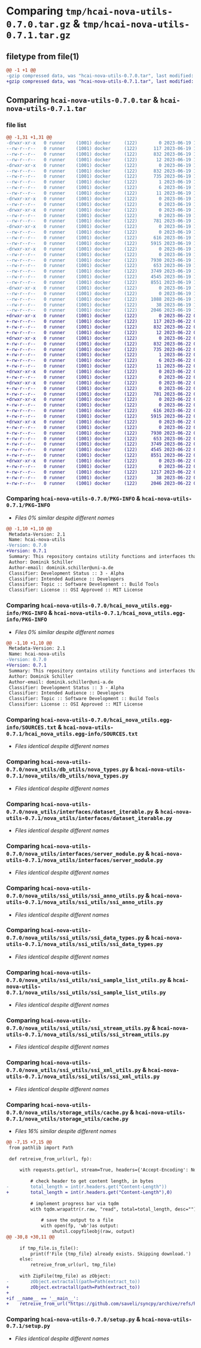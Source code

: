 # Comparing `tmp/hcai-nova-utils-0.7.0.tar.gz` & `tmp/hcai-nova-utils-0.7.1.tar.gz`

## filetype from file(1)

```diff
@@ -1 +1 @@
-gzip compressed data, was "hcai-nova-utils-0.7.0.tar", last modified: Mon Jun 19 13:00:33 2023, max compression
+gzip compressed data, was "hcai-nova-utils-0.7.1.tar", last modified: Thu Jun 22 07:31:50 2023, max compression
```

## Comparing `hcai-nova-utils-0.7.0.tar` & `hcai-nova-utils-0.7.1.tar`

### file list

```diff
@@ -1,31 +1,31 @@
-drwxr-xr-x   0 runner    (1001) docker     (122)        0 2023-06-19 13:00:33.933400 hcai-nova-utils-0.7.0/
--rw-r--r--   0 runner    (1001) docker     (122)      117 2023-06-19 13:00:21.000000 hcai-nova-utils-0.7.0/MANIFEST.in
--rw-r--r--   0 runner    (1001) docker     (122)      832 2023-06-19 13:00:33.933400 hcai-nova-utils-0.7.0/PKG-INFO
--rw-r--r--   0 runner    (1001) docker     (122)       12 2023-06-19 13:00:21.000000 hcai-nova-utils-0.7.0/README.md
-drwxr-xr-x   0 runner    (1001) docker     (122)        0 2023-06-19 13:00:33.929400 hcai-nova-utils-0.7.0/hcai_nova_utils.egg-info/
--rw-r--r--   0 runner    (1001) docker     (122)      832 2023-06-19 13:00:33.000000 hcai-nova-utils-0.7.0/hcai_nova_utils.egg-info/PKG-INFO
--rw-r--r--   0 runner    (1001) docker     (122)      735 2023-06-19 13:00:33.000000 hcai-nova-utils-0.7.0/hcai_nova_utils.egg-info/SOURCES.txt
--rw-r--r--   0 runner    (1001) docker     (122)        1 2023-06-19 13:00:33.000000 hcai-nova-utils-0.7.0/hcai_nova_utils.egg-info/dependency_links.txt
--rw-r--r--   0 runner    (1001) docker     (122)        6 2023-06-19 13:00:33.000000 hcai-nova-utils-0.7.0/hcai_nova_utils.egg-info/requires.txt
--rw-r--r--   0 runner    (1001) docker     (122)       11 2023-06-19 13:00:33.000000 hcai-nova-utils-0.7.0/hcai_nova_utils.egg-info/top_level.txt
-drwxr-xr-x   0 runner    (1001) docker     (122)        0 2023-06-19 13:00:33.929400 hcai-nova-utils-0.7.0/nova_utils/
--rw-r--r--   0 runner    (1001) docker     (122)        0 2023-06-19 13:00:21.000000 hcai-nova-utils-0.7.0/nova_utils/__init__.py
-drwxr-xr-x   0 runner    (1001) docker     (122)        0 2023-06-19 13:00:33.929400 hcai-nova-utils-0.7.0/nova_utils/db_utils/
--rw-r--r--   0 runner    (1001) docker     (122)        0 2023-06-19 13:00:21.000000 hcai-nova-utils-0.7.0/nova_utils/db_utils/__init__.py
--rw-r--r--   0 runner    (1001) docker     (122)      781 2023-06-19 13:00:21.000000 hcai-nova-utils-0.7.0/nova_utils/db_utils/nova_types.py
-drwxr-xr-x   0 runner    (1001) docker     (122)        0 2023-06-19 13:00:33.929400 hcai-nova-utils-0.7.0/nova_utils/interfaces/
--rw-r--r--   0 runner    (1001) docker     (122)        0 2023-06-19 13:00:21.000000 hcai-nova-utils-0.7.0/nova_utils/interfaces/__init__.py
--rw-r--r--   0 runner    (1001) docker     (122)      616 2023-06-19 13:00:21.000000 hcai-nova-utils-0.7.0/nova_utils/interfaces/dataset_iterable.py
--rw-r--r--   0 runner    (1001) docker     (122)     5915 2023-06-19 13:00:21.000000 hcai-nova-utils-0.7.0/nova_utils/interfaces/server_module.py
-drwxr-xr-x   0 runner    (1001) docker     (122)        0 2023-06-19 13:00:33.933400 hcai-nova-utils-0.7.0/nova_utils/ssi_utils/
--rw-r--r--   0 runner    (1001) docker     (122)        0 2023-06-19 13:00:21.000000 hcai-nova-utils-0.7.0/nova_utils/ssi_utils/__init__.py
--rw-r--r--   0 runner    (1001) docker     (122)     7930 2023-06-19 13:00:21.000000 hcai-nova-utils-0.7.0/nova_utils/ssi_utils/ssi_anno_utils.py
--rw-r--r--   0 runner    (1001) docker     (122)      653 2023-06-19 13:00:21.000000 hcai-nova-utils-0.7.0/nova_utils/ssi_utils/ssi_data_types.py
--rw-r--r--   0 runner    (1001) docker     (122)     3749 2023-06-19 13:00:21.000000 hcai-nova-utils-0.7.0/nova_utils/ssi_utils/ssi_sample_list_utils.py
--rw-r--r--   0 runner    (1001) docker     (122)     4545 2023-06-19 13:00:21.000000 hcai-nova-utils-0.7.0/nova_utils/ssi_utils/ssi_stream_utils.py
--rw-r--r--   0 runner    (1001) docker     (122)     8551 2023-06-19 13:00:21.000000 hcai-nova-utils-0.7.0/nova_utils/ssi_utils/ssi_xml_utils.py
-drwxr-xr-x   0 runner    (1001) docker     (122)        0 2023-06-19 13:00:33.933400 hcai-nova-utils-0.7.0/nova_utils/storage_utils/
--rw-r--r--   0 runner    (1001) docker     (122)        0 2023-06-19 13:00:21.000000 hcai-nova-utils-0.7.0/nova_utils/storage_utils/__init__.py
--rw-r--r--   0 runner    (1001) docker     (122)     1088 2023-06-19 13:00:21.000000 hcai-nova-utils-0.7.0/nova_utils/storage_utils/cache.py
--rw-r--r--   0 runner    (1001) docker     (122)       38 2023-06-19 13:00:33.933400 hcai-nova-utils-0.7.0/setup.cfg
--rw-r--r--   0 runner    (1001) docker     (122)     2046 2023-06-19 13:00:21.000000 hcai-nova-utils-0.7.0/setup.py
+drwxr-xr-x   0 runner    (1001) docker     (122)        0 2023-06-22 07:31:50.654689 hcai-nova-utils-0.7.1/
+-rw-r--r--   0 runner    (1001) docker     (122)      117 2023-06-22 07:31:42.000000 hcai-nova-utils-0.7.1/MANIFEST.in
+-rw-r--r--   0 runner    (1001) docker     (122)      832 2023-06-22 07:31:50.654689 hcai-nova-utils-0.7.1/PKG-INFO
+-rw-r--r--   0 runner    (1001) docker     (122)       12 2023-06-22 07:31:42.000000 hcai-nova-utils-0.7.1/README.md
+drwxr-xr-x   0 runner    (1001) docker     (122)        0 2023-06-22 07:31:50.654689 hcai-nova-utils-0.7.1/hcai_nova_utils.egg-info/
+-rw-r--r--   0 runner    (1001) docker     (122)      832 2023-06-22 07:31:50.000000 hcai-nova-utils-0.7.1/hcai_nova_utils.egg-info/PKG-INFO
+-rw-r--r--   0 runner    (1001) docker     (122)      735 2023-06-22 07:31:50.000000 hcai-nova-utils-0.7.1/hcai_nova_utils.egg-info/SOURCES.txt
+-rw-r--r--   0 runner    (1001) docker     (122)        1 2023-06-22 07:31:50.000000 hcai-nova-utils-0.7.1/hcai_nova_utils.egg-info/dependency_links.txt
+-rw-r--r--   0 runner    (1001) docker     (122)        6 2023-06-22 07:31:50.000000 hcai-nova-utils-0.7.1/hcai_nova_utils.egg-info/requires.txt
+-rw-r--r--   0 runner    (1001) docker     (122)       11 2023-06-22 07:31:50.000000 hcai-nova-utils-0.7.1/hcai_nova_utils.egg-info/top_level.txt
+drwxr-xr-x   0 runner    (1001) docker     (122)        0 2023-06-22 07:31:50.654689 hcai-nova-utils-0.7.1/nova_utils/
+-rw-r--r--   0 runner    (1001) docker     (122)        0 2023-06-22 07:31:42.000000 hcai-nova-utils-0.7.1/nova_utils/__init__.py
+drwxr-xr-x   0 runner    (1001) docker     (122)        0 2023-06-22 07:31:50.654689 hcai-nova-utils-0.7.1/nova_utils/db_utils/
+-rw-r--r--   0 runner    (1001) docker     (122)        0 2023-06-22 07:31:42.000000 hcai-nova-utils-0.7.1/nova_utils/db_utils/__init__.py
+-rw-r--r--   0 runner    (1001) docker     (122)      781 2023-06-22 07:31:42.000000 hcai-nova-utils-0.7.1/nova_utils/db_utils/nova_types.py
+drwxr-xr-x   0 runner    (1001) docker     (122)        0 2023-06-22 07:31:50.654689 hcai-nova-utils-0.7.1/nova_utils/interfaces/
+-rw-r--r--   0 runner    (1001) docker     (122)        0 2023-06-22 07:31:42.000000 hcai-nova-utils-0.7.1/nova_utils/interfaces/__init__.py
+-rw-r--r--   0 runner    (1001) docker     (122)      616 2023-06-22 07:31:42.000000 hcai-nova-utils-0.7.1/nova_utils/interfaces/dataset_iterable.py
+-rw-r--r--   0 runner    (1001) docker     (122)     5915 2023-06-22 07:31:42.000000 hcai-nova-utils-0.7.1/nova_utils/interfaces/server_module.py
+drwxr-xr-x   0 runner    (1001) docker     (122)        0 2023-06-22 07:31:50.654689 hcai-nova-utils-0.7.1/nova_utils/ssi_utils/
+-rw-r--r--   0 runner    (1001) docker     (122)        0 2023-06-22 07:31:42.000000 hcai-nova-utils-0.7.1/nova_utils/ssi_utils/__init__.py
+-rw-r--r--   0 runner    (1001) docker     (122)     7930 2023-06-22 07:31:42.000000 hcai-nova-utils-0.7.1/nova_utils/ssi_utils/ssi_anno_utils.py
+-rw-r--r--   0 runner    (1001) docker     (122)      653 2023-06-22 07:31:42.000000 hcai-nova-utils-0.7.1/nova_utils/ssi_utils/ssi_data_types.py
+-rw-r--r--   0 runner    (1001) docker     (122)     3749 2023-06-22 07:31:42.000000 hcai-nova-utils-0.7.1/nova_utils/ssi_utils/ssi_sample_list_utils.py
+-rw-r--r--   0 runner    (1001) docker     (122)     4545 2023-06-22 07:31:42.000000 hcai-nova-utils-0.7.1/nova_utils/ssi_utils/ssi_stream_utils.py
+-rw-r--r--   0 runner    (1001) docker     (122)     8551 2023-06-22 07:31:42.000000 hcai-nova-utils-0.7.1/nova_utils/ssi_utils/ssi_xml_utils.py
+drwxr-xr-x   0 runner    (1001) docker     (122)        0 2023-06-22 07:31:50.654689 hcai-nova-utils-0.7.1/nova_utils/storage_utils/
+-rw-r--r--   0 runner    (1001) docker     (122)        0 2023-06-22 07:31:42.000000 hcai-nova-utils-0.7.1/nova_utils/storage_utils/__init__.py
+-rw-r--r--   0 runner    (1001) docker     (122)     1217 2023-06-22 07:31:42.000000 hcai-nova-utils-0.7.1/nova_utils/storage_utils/cache.py
+-rw-r--r--   0 runner    (1001) docker     (122)       38 2023-06-22 07:31:50.654689 hcai-nova-utils-0.7.1/setup.cfg
+-rw-r--r--   0 runner    (1001) docker     (122)     2046 2023-06-22 07:31:42.000000 hcai-nova-utils-0.7.1/setup.py
```

### Comparing `hcai-nova-utils-0.7.0/PKG-INFO` & `hcai-nova-utils-0.7.1/PKG-INFO`

 * *Files 0% similar despite different names*

```diff
@@ -1,10 +1,10 @@
 Metadata-Version: 2.1
 Name: hcai-nova-utils
-Version: 0.7.0
+Version: 0.7.1
 Summary: This repository contains utility functions and interfaces that can be used to interact with the NOVA annotation tool.
 Author: Dominik Schiller
 Author-email: dominik.schiller@uni-a.de
 Classifier: Development Status :: 3 - Alpha
 Classifier: Intended Audience :: Developers
 Classifier: Topic :: Software Development :: Build Tools
 Classifier: License :: OSI Approved :: MIT License
```

### Comparing `hcai-nova-utils-0.7.0/hcai_nova_utils.egg-info/PKG-INFO` & `hcai-nova-utils-0.7.1/hcai_nova_utils.egg-info/PKG-INFO`

 * *Files 0% similar despite different names*

```diff
@@ -1,10 +1,10 @@
 Metadata-Version: 2.1
 Name: hcai-nova-utils
-Version: 0.7.0
+Version: 0.7.1
 Summary: This repository contains utility functions and interfaces that can be used to interact with the NOVA annotation tool.
 Author: Dominik Schiller
 Author-email: dominik.schiller@uni-a.de
 Classifier: Development Status :: 3 - Alpha
 Classifier: Intended Audience :: Developers
 Classifier: Topic :: Software Development :: Build Tools
 Classifier: License :: OSI Approved :: MIT License
```

### Comparing `hcai-nova-utils-0.7.0/hcai_nova_utils.egg-info/SOURCES.txt` & `hcai-nova-utils-0.7.1/hcai_nova_utils.egg-info/SOURCES.txt`

 * *Files identical despite different names*

### Comparing `hcai-nova-utils-0.7.0/nova_utils/db_utils/nova_types.py` & `hcai-nova-utils-0.7.1/nova_utils/db_utils/nova_types.py`

 * *Files identical despite different names*

### Comparing `hcai-nova-utils-0.7.0/nova_utils/interfaces/dataset_iterable.py` & `hcai-nova-utils-0.7.1/nova_utils/interfaces/dataset_iterable.py`

 * *Files identical despite different names*

### Comparing `hcai-nova-utils-0.7.0/nova_utils/interfaces/server_module.py` & `hcai-nova-utils-0.7.1/nova_utils/interfaces/server_module.py`

 * *Files identical despite different names*

### Comparing `hcai-nova-utils-0.7.0/nova_utils/ssi_utils/ssi_anno_utils.py` & `hcai-nova-utils-0.7.1/nova_utils/ssi_utils/ssi_anno_utils.py`

 * *Files identical despite different names*

### Comparing `hcai-nova-utils-0.7.0/nova_utils/ssi_utils/ssi_data_types.py` & `hcai-nova-utils-0.7.1/nova_utils/ssi_utils/ssi_data_types.py`

 * *Files identical despite different names*

### Comparing `hcai-nova-utils-0.7.0/nova_utils/ssi_utils/ssi_sample_list_utils.py` & `hcai-nova-utils-0.7.1/nova_utils/ssi_utils/ssi_sample_list_utils.py`

 * *Files identical despite different names*

### Comparing `hcai-nova-utils-0.7.0/nova_utils/ssi_utils/ssi_stream_utils.py` & `hcai-nova-utils-0.7.1/nova_utils/ssi_utils/ssi_stream_utils.py`

 * *Files identical despite different names*

### Comparing `hcai-nova-utils-0.7.0/nova_utils/ssi_utils/ssi_xml_utils.py` & `hcai-nova-utils-0.7.1/nova_utils/ssi_utils/ssi_xml_utils.py`

 * *Files identical despite different names*

### Comparing `hcai-nova-utils-0.7.0/nova_utils/storage_utils/cache.py` & `hcai-nova-utils-0.7.1/nova_utils/storage_utils/cache.py`

 * *Files 16% similar despite different names*

```diff
@@ -7,15 +7,15 @@
 from pathlib import Path
 
 def retreive_from_url(url, fp):
 
     with requests.get(url, stream=True, headers={'Accept-Encoding': None}) as r:
 
         # check header to get content length, in bytes
-        total_length = int(r.headers.get("Content-Length"))
+        total_length = int(r.headers.get("Content-Length"),0)
 
         # implement progress bar via tqdm
         with tqdm.wrapattr(r.raw, "read", total=total_length, desc="")as raw:
 
             # save the output to a file
             with open(fp, 'wb')as output:
                 shutil.copyfileobj(raw, output)
@@ -30,8 +30,11 @@
 
     if tmp_file.is_file():
         print(f'File {tmp_file} already exists. Skipping download.')
     else:
         retreive_from_url(url, tmp_file)
 
     with ZipFile(tmp_file) as zObject:
-        zObject.extractall(path=Path(extract_to))
+        zObject.extractall(path=Path(extract_to))
+
+if __name__ == '__main__':
+    retreive_from_url("https://github.com/saveli/syncpy/archive/refs/heads/master.zip",'blub.zip')
```

### Comparing `hcai-nova-utils-0.7.0/setup.py` & `hcai-nova-utils-0.7.1/setup.py`

 * *Files identical despite different names*

